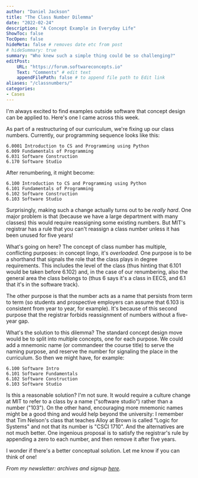 ```yaml
---
author: "Daniel Jackson"
title: "The Class Number Dilemma"
date: "2022-02-24"
description: "A Concept Example in Everyday Life"
ShowToc: false
TocOpen: false
hideMeta: false # removes date etc from post
# hideSummary: true
summary: "Who knew such a simple thing could be so challenging?"
editPost:
    URL: "https://forum.softwareconcepts.io"
    Text: "Comments" # edit text
    appendFilePath: false # to append file path to Edit link
aliases: "/classnumbers/"
categories:
- Cases
---
```


I'm always excited to find examples outside software that concept design can be applied to. Here's one I came across this week.

As part of a restructuring of our curriculum, we're fixing up our class numbers. Currently, our programming sequence looks like this:

	6.0001 Introduction to CS and Programming using Python
	6.009 Fundamentals of Programming
	6.031 Software Construction
	6.170 Software Studio

After renumbering, it might become:

	6.100 Introduction to CS and Programming using Python
	6.101 Fundamentals of Programming
	6.102 Software Construction
	6.103 Software Studio

Surprisingly, making such a change actually turns out to be *really hard*. One major problem is that (because we have a large department with many classes) this would require reassigning some existing numbers. But MIT's registrar has a rule that you can't reassign a class number unless it has been unused for five years!

What's going on here? The concept of class number has multiple, conflicting purposes: in concept lingo, it's *overloaded*. One purpose is to be a shorthand that signals the role that the class plays in degree requirements. This includes the level of the class (thus hinting that 6.101 would be taken before 6.102) and, in the case of our renumbering, also the general area the class belongs to (thus 6 says it's a class in EECS, and 6.1 that it's in the software track).

The other purpose is that the number acts as a name that persists from term to term (so students and prospective employers can assume that 6.103 is consistent from year to year, for example). It's because of this second purpose that the registrar forbids reassignment of numbers without a five-year gap.

What's the solution to this dilemma? The standard concept design move would be to split into multiple concepts, one for each purpose. We could add a mnemonic name (or commandeer the course title) to serve the naming purpose, and reserve the number for signaling the place in the curriculum. So then we might have, for example:

	6.100 Software Intro
	6.101 Software Fundamentals
	6.102 Software Construction
	6.103 Software Studio

Is this a reasonable solution? I'm not sure. It would require a culture change at MIT to refer to a class by a name ("software studio") rather than a number ("103"). On the other hand, encouraging more mnemonic names might be a good thing and would help beyond the university: I remember that Tim Nelson's class that teaches Alloy at Brown is called "Logic for Systems" and not that its number is "CSCI 1710". And the alternatives are not much better. One ingenious proposal is to satisfy the registrar's rule by appending a zero to each number, and then remove it after five years.

I wonder if there's a better conceptual solution. Let me know if you can think of one!

*From my newsletter: archives and signup [here](https://buttondown.email/essence-of-software).*
